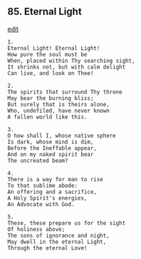 
## 85.  Eternal Light
[edit](https://docs.google.com/document/d/1TGR6S1ziVcTAaCP_aFn4dcY6m1uO5NzV/edit?mode=html)




    1.
    Eternal Light! Eternal Light! 
    How pure the soul must be 
    When, placed within Thy searching sight, 
    It shrinks not, but with calm delight 
    Can live, and look on Thee! 

    2.
    The spirits that surround Thy throne 
    May bear the burning bliss; 
    But surely that is theirs alone, 
    Who, undefiled, have never known 
    A fallen world like this. 

    3.
    O how shall I, whose native sphere 
    Is dark, whose mind is dim, 
    Before the Ineffable appear, 
    And on my naked spirit bear 
    The uncreated beam? 

    4.
    There is a way for man to rise 
    To that sublime abode: 
    An offering and a sacrifice, 
    A Holy Spirit's energies, 
    An Advocate with God. 

    5.
    These, these prepare us for the sight 
    Of holiness above; 
    The sons of ignorance and night, 
    May dwell in the eternal Light, 
    Through the eternal Love!
